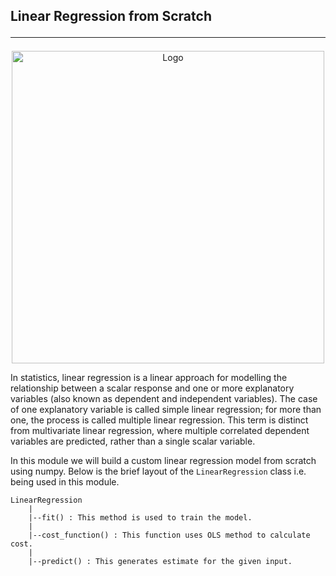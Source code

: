 ## Linear Regression from Scratch <hr>

<p align="center">
  <a href="https://github.com/rppradhan08/MRI_T1_T2_CycleGAN">
    <img src="https://github.com/rppradhan08/1. Linear Regression/lr_train.gif" alt="Logo" width="500" align="center">
  </a>
</p>

In statistics, linear regression is a linear approach for modelling the relationship between a scalar response and one or more explanatory variables (also known as dependent and independent variables). The case of one explanatory variable is called simple linear regression; for more than one, the process is called multiple linear regression. This term is distinct from multivariate linear regression, where multiple correlated dependent variables are predicted, rather than a single scalar variable.

In this module we will build a custom linear regression model from scratch using numpy. Below is the brief layout of the `LinearRegression` class i.e. being used in this module.

    LinearRegression
        |
        |--fit() : This method is used to train the model.
        |
        |--cost_function() : This function uses OLS method to calculate cost.
        |
        |--predict() : This generates estimate for the given input.
